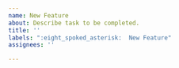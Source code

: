 ```yaml
---
name: New Feature
about: Describe task to be completed.
title: ''
labels: ":eight_spoked_asterisk:  New Feature"
assignees: ''

---
```



